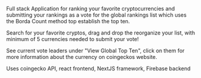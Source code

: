 Full stack Application for ranking your favorite cryptocurrencies and submitting your rankings as a vote for the global rankings list which uses the Borda Count method top establish the top ten.

Search for your favorite cryptos, drag and drop the reorganize your list, with minimum of 5 currencies needed to submit your vote!

See current vote leaders under "View Global Top Ten", click on them for more information about the currency on coingeckos website.

Uses coingecko API, react frontend, NextJS framework, Firebase backend
